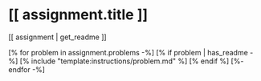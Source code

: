 # [[ assignment.title ]]

[[ assignment | get_readme ]]

[% for problem in assignment.problems -%]
[% if problem | has_readme -%]
[% include "template:instructions/problem.md" %]
[% endif %]
[%- endfor -%]
